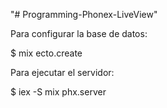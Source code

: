 "# Programming-Phonex-LiveView" 

Para configurar la base de datos:

$ mix ecto.create

Para ejecutar el servidor:

$ iex -S mix phx.server
